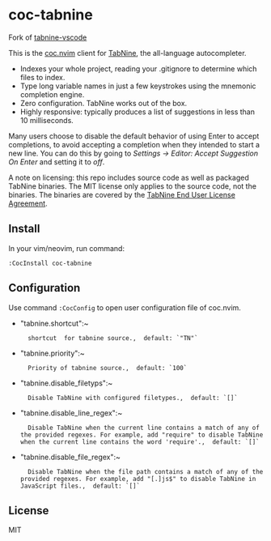 # coc-tabnine

Fork of [tabnine-vscode](https://github.com/zxqfl/tabnine-vscode)

This is the [coc.nvim](https://github.com/neoclide/coc.nvim) client for [TabNine](https://tabnine.com), the all-language autocompleter.

- Indexes your whole project, reading your .gitignore to determine which files to index.
- Type long variable names in just a few keystrokes using the mnemonic completion engine.
- Zero configuration. TabNine works out of the box.
- Highly responsive: typically produces a list of suggestions in less than 10 milliseconds.

Many users choose to disable the default behavior of using Enter to accept completions, to avoid accepting a completion when they intended to start a new line. You can do this by going to _Settings → Editor: Accept Suggestion On Enter_ and setting it to _off_.

A note on licensing: this repo includes source code as well as packaged TabNine binaries. The MIT license only applies to the source code, not the binaries. The binaries are covered by the [TabNine End User License Agreement](https://tabnine.com/eula).

## Install

In your vim/neovim, run command:

```
:CocInstall coc-tabnine
```

## Configuration

Use command `:CocConfig` to open user configuration file of coc.nvim.

- "tabnine.shortcut":~

      	shortcut  for tabnine source.,  default: `"TN"`

- "tabnine.priority":~

      	Priority of tabnine source.,  default: `100`

- "tabnine.disable_filetyps":~

      	Disable TabNine with configured filetypes.,  default: `[]`

- "tabnine.disable_line_regex":~

      	Disable TabNine when the current line contains a match of any of the provided regexes. For example, add "require" to disable TabNine when the current line contains the word 'require'.,  default: `[]`

- "tabnine.disable_file_regex":~

      	Disable TabNine when the file path contains a match of any of the provided regexes. For example, add "[.]js$" to disable TabNine in JavaScript files.,  default: `[]`

## License

MIT
